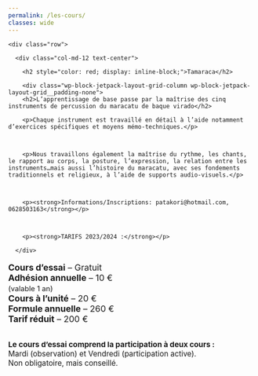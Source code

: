 ```yaml
---
permalink: /les-cours/
classes: wide
---
```


<div id="main" role="main">

  <div class="container">

    <div class="row">

      <div class="col-md-12 text-center">

        <h2 style="color: red; display: inline-block;">Tamaraca</h2>

        <div class="wp-block-jetpack-layout-grid-column wp-block-jetpack-layout-grid__padding-none">
        <h2>L’apprentissage de base passe par la maîtrise des cinq instruments de percussion du maracatu de baque virado</h2>

        <p>Chaque instrument est travaillé en détail à l’aide notamment d’exercices spécifiques et moyens mémo-techniques.</p>



        <p>Nous travaillons également la maîtrise du rythme, les chants, le rapport au corps, la posture, l’expression, la relation entre les instruments…mais aussi l’histoire du maracatu, avec ses fondements traditionnels et religieux, à l’aide de supports audio-visuels.</p>



        <p><strong>Informations/Inscriptions: patakori@hotmail.com, 0628503163</strong></p>



        <p><strong>TARIFS 2023/2024 :</strong></p>

      </div>

  <ul style="list-style: none; padding: 0; font-size: 1.1rem;">
    <li><strong>Cours d’essai</strong> – Gratuit</li>
    <li><strong>Adhésion annuelle</strong> – 10 € <br><small>(valable 1 an)</small></li>
    <li><strong>Cours à l’unité</strong> – 20 €</li>
    <li><strong>Formule annuelle</strong> – 260 €</li>
    <li><strong>Tarif réduit</strong> – 200 €</li>
  </ul>

  <p style="margin-top: 2rem; font-size: 0.95rem;">
    <strong>Le cours d’essai comprend la participation à deux cours :</strong><br>
    Mardi (observation) et Vendredi (participation active).<br>
    Non obligatoire, mais conseillé.
  </p>
 </div>

  </div>

</div>

</div>
